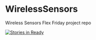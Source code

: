 # WirelessSensors
Wireless Sensors Flex Friday project repo

[![Stories in Ready](https://badge.waffle.io/cgifford99/WirelessSensors.png?label=ready&title=Ready)](http://waffle.io/cgifford99/WirelessSensors)
